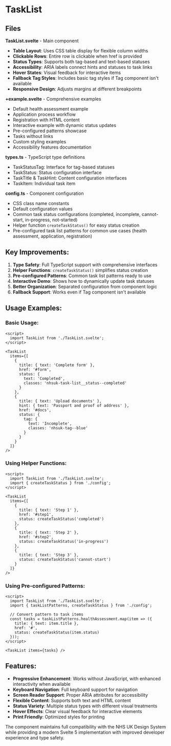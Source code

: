 # TaskList

## Files

**TaskList.svelte** - Main component

- **Table Layout**: Uses CSS table display for flexible column widths
- **Clickable Rows**: Entire row is clickable when href is provided
- **Status Types**: Supports both tag-based and text-based statuses
- **Accessibility**: ARIA labels connect hints and statuses to task links
- **Hover States**: Visual feedback for interactive items
- **Fallback Tag Styles**: Includes basic tag styles if Tag component isn't available
- **Responsive Design**: Adjusts margins at different breakpoints

**+example.svelte** - Comprehensive examples

- Default health assessment example
- Application process workflow
- Registration with HTML content
- Interactive example with dynamic status updates
- Pre-configured patterns showcase
- Tasks without links
- Custom styling examples
- Accessibility features documentation

**types.ts** - TypeScript type definitions

- TaskStatusTag: Interface for tag-based statuses
- TaskStatus: Status configuration interface
- TaskTitle & TaskHint: Content configuration interfaces
- TaskItem: Individual task item

**config.ts** - Component configuration

- CSS class name constants
- Default configuration values
- Common task status configurations (completed, incomplete, cannot-start, in-progress, not-started)
- Helper function `createTaskStatus()` for easy status creation
- Pre-configured task list patterns for common use cases (health assessment, application, registration)

## Key Improvements:

1. **Type Safety**: Full TypeScript support with comprehensive interfaces
2. **Helper Functions**: `createTaskStatus()` simplifies status creation
3. **Pre-configured Patterns**: Common task list patterns ready to use
4. **Interactive Demo**: Shows how to dynamically update task statuses
5. **Better Organization**: Separated configuration from component logic
6. **Fallback Support**: Works even if Tag component isn't available

## Usage Examples:

### Basic Usage:
```svelte
<script>
  import TaskList from './TaskList.svelte';
</script>

<TaskList
  items={[
    {
      title: { text: 'Complete form' },
      href: '#form',
      status: {
        text: 'Completed',
        classes: 'nhsuk-task-list__status--completed'
      }
    },
    {
      title: { text: 'Upload documents' },
      hint: { text: 'Passport and proof of address' },
      href: '#docs',
      status: {
        tag: {
          text: 'Incomplete',
          classes: 'nhsuk-tag--blue'
        }
      }
    }
  ]}
/>
```

### Using Helper Functions:
```svelte
<script>
  import TaskList from './TaskList.svelte';
  import { createTaskStatus } from './config';
</script>

<TaskList
  items={[
    {
      title: { text: 'Step 1' },
      href: '#step1',
      status: createTaskStatus('completed')
    },
    {
      title: { text: 'Step 2' },
      href: '#step2',
      status: createTaskStatus('in-progress')
    },
    {
      title: { text: 'Step 3' },
      status: createTaskStatus('cannot-start')
    }
  ]}
/>
```

### Using Pre-configured Patterns:
```svelte
<script>
  import TaskList from './TaskList.svelte';
  import { taskListPatterns, createTaskStatus } from './config';

  // Convert pattern to task items
  const tasks = taskListPatterns.healthAssessment.map(item => ({
    title: { text: item.title },
    href: '#',
    status: createTaskStatus(item.status)
  }));
</script>

<TaskList items={tasks} />
```

## Features:

- **Progressive Enhancement**: Works without JavaScript, with enhanced interactivity when available
- **Keyboard Navigation**: Full keyboard support for navigation
- **Screen Reader Support**: Proper ARIA attributes for accessibility
- **Flexible Content**: Supports both text and HTML content
- **Status Variety**: Multiple status types with different visual treatments
- **Hover Effects**: Clear visual feedback for interactive elements
- **Print Friendly**: Optimized styles for printing

The component maintains full compatibility with the NHS UK Design System while providing a modern Svelte 5 implementation with improved developer experience and type safety.